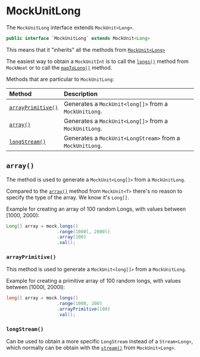 # MockUnitLong

The `MockUnitLong` interface extends `MockUnit<Long>`. 

```java
public interface `MockUnitLong` extends MockUnit<Long>
```

This means that it "inherits" all the methods from [`MockUnit<Long>`](MockUnit)

The easiest way to obtain a `MockUnitInt` is to call the [`longs()`](MockNeat#longs) method from `MockNeat` or to call the [`mapToLong()`](MockUnit#maptolong) method.

Methods that are particular to `MockUnitLong`:

| Method | Description |
|:-------|:------------|
| [`arrayPrimitive()`](#arrayprimitive) | Generates a `MockUnit<long[]>` from a `MockUnitLong`. |
| [`array()`](#array) | Generates a `MockUnit<Long[]>` from a `MockUnitLong`. |
| [`longStream()`](#longstream) | Generates a `MockUnit<LongStream>` from a `MockUnitLong`. |

## `array()`

The method is used to generate a `MockUnit<Long[]>` from a `MockUnitLong`.

Compared to the [`array()`](MockUnit#array) method from `MockUnit<T>` there's no reason to specify the type of the array. We know it's `Long[]`.

Example for creating an array of 100 random Longs, with values between [1000, 2000): 

```java
Long[] array = mock.longs()
                   .range(1000l, 2000l)
                   .array(100)
                   .val();
````

### `arrayPrimitive()`

This method is used to generate a `MockUnit<long[]>` from a `MockUnitLong`.

Example for creating a primitive array of 100 random longs, with values between [1000l, 2000l):

```java
long[] array = mock.longs()
                   .range(1000, 200)
                   .arrayPrimitive(100)
                   .val();
```

### `longStream()` 

Can be used to obtain a more specific `LongStream` instead of a `Stream<Long>`, which normally can be obtain with the [`stream()`](MockUnit#stream) from `MockUnit<Long>`.